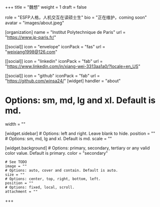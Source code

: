 +++
title = "魏想"
weight = 1
draft = false

role = "ESFP人格，人机交互在读硕士生"
bio = "正在维护，coming soon"
avatar = "images/about.jpeg"

[organization]
  name = "Institut Polytechnique de Paris"
  url = "https://www.ip-paris.fr/"

[[social]]
  icon = "envelope"
  iconPack = "fas"
  url = "weixiang1998@126.com"

[[social]]
  icon = "linkedin"
  iconPack = "fab"
  url = "https://www.linkedin.com/in/xiang-wei-3313aa1a0/?locale=en_US"

[[social]]
  icon = "github"
  iconPack = "fab"
  url = "https://github.com/winsa24/"
[widget]
  handler = "about"
    
  # Options: sm, md, lg and xl. Default is md.
  width = ""

  [widget.sidebar]
    # Options: left and right. Leave blank to hide.
    position = ""
    # Options: sm, md, lg and xl. Default is md.
    scale = ""
    
  [widget.background]
    # Options: primary, secondary, tertiary or any valid color value. Default is primary.
    color = "secondary"
    
    # See TODO
    image = ""
    # Options: auto, cover and contain. Default is auto.
    size = ""
    # Options: center, top, right, bottom, left.
    position = ""
    # Options: fixed, local, scroll.
    attachment = ""
+++


